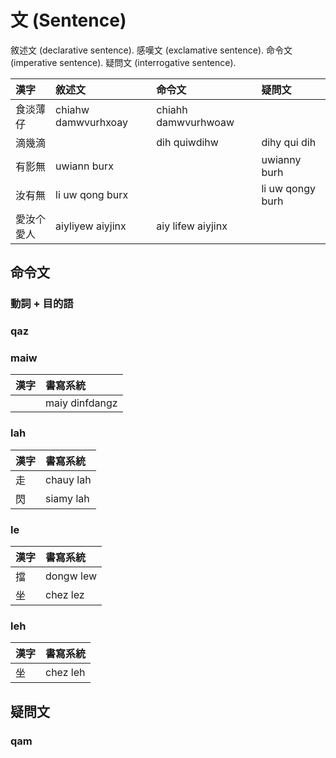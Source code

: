 # 文 (Sentence)

敘述文 (declarative sentence). 感嘆文 (exclamative sentence). 命令文 (imperative sentence). 疑問文 (interrogative sentence).

| 漢字 | 敘述文 | 命令文 | 疑問文 |
| :--- | :--- | :--- | :--- |
| 食淡薄仔 | chiahw damwvurhxoay | chiahh damwvurhwoaw | |
| 滴幾滴 | | dih quiwdihw | dihy qui dih |
| 有影無 | uwiann burx | | uwianny burh |
| 汝有無 | li uw qong burx | | li uw qongy burh |
| 愛汝个愛人 | aiyliyew aiyjinx | aiy lifew aiyjinx | |

## 命令文

### 動詞 + 目的語

### qaz

### maiw

| 漢字 | 書寫系統 |
| :--- | :--- |
|| maiy dinfdangz |

### lah

| 漢字 | 書寫系統 |
| :--- | :--- |
| 走 | chauy lah |
| 閃 | siamy lah |

### le

| 漢字 | 書寫系統 |
| :--- | :--- |
| 擋 | dongw lew |
| 坐 | chez lez |

### leh

| 漢字 | 書寫系統 |
| :--- | :--- |
| 坐 | chez leh |

## 疑問文

### qam
